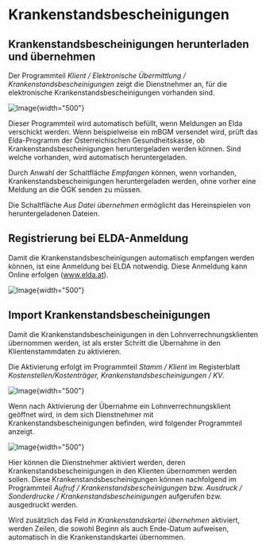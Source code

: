 # Krankenstandsbescheinigungen

## Krankenstandsbescheinigungen herunterladen und übernehmen

Der Programmteil *Klient / Elektronische Übermittlung / Krankenstandsbescheinigungen* zeigt die Dienstnehmer an, für die elektronische Krankenstandsbescheinigungen vorhanden sind.

![Image](<img/image197.png>){width="500"}

Dieser Programmteil wird automatisch befüllt, wenn Meldungen an Elda verschickt werden. Wenn beispielweise ein mBGM versendet wird, prüft das Elda-Programm der Österreichischen Gesundheitskasse, ob Krankenstandsbescheinigungen heruntergeladen werden können. Sind welche vorhanden, wird automatisch heruntergeladen.

Durch Anwahl der Schaltfläche *Empfangen* können, wenn vorhanden, Krankenstandsbescheinigungen heruntergeladen werden, ohne vorher eine Meldung an die ÖGK senden zu müssen.

Die Schaltfläche *Aus Datei übernehmen* ermöglicht das Hereinspielen von heruntergeladenen Dateien.

## Registrierung bei ELDA-Anmeldung

Damit die Krankenstandsbescheinigungen automatisch empfangen werden können, ist eine Anmeldung bei ELDA notwendig. Diese Anmeldung kann Online erfolgen (www.elda.at).

![Image](<img/image198.png>){width="500"}

## Import Krankenstandsbescheinigungen

Damit die Krankenstandsbescheinigungen in den Lohnverrechnungsklienten übernommen werden, ist als erster Schritt die Übernahme in den Klientenstammdaten zu aktivieren.

Die Aktivierung erfolgt im Programmteil *Stamm / Klient* im Registerblatt *Kostenstellen/Kostenträger, Krankenstandsbescheinigungen / KV*.

![Image](<img/image71.png>){width="500"}

Wenn nach Aktivierung der Übernahme ein Lohnverrechnungsklient geöffnet wird, in dem sich Dienstnehmer mit Krankenstandsbescheinigungen befinden, wird folgender Programmteil anzeigt.

![Image](<img/image199.png>){width="500"}

Hier können die Dienstnehmer aktiviert werden, deren Krankenstandsbescheinigungen in den Klienten übernommen werden sollen. Diese Krankenstandsbescheinigungen können nachfolgend im Programmteil *Aufruf / Krankenstandsbescheinigungen* bzw. *Ausdruck / Sonderdrucke / Krankenstandsbescheinigungen* aufgerufen bzw. ausgedruckt werden.

Wird zusätzlich das Feld *in Krankenstandskartei übernehmen* aktiviert, werden Zeilen, die sowohl Beginn als auch Ende-Datum aufweisen, automatisch in die Krankenstandskartei übernommen.